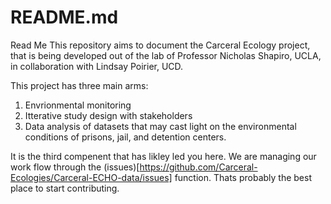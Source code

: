 # README.md
Read Me
This repository aims to document the Carceral Ecology project, that is being developed out of the lab of Professor Nicholas Shapiro, UCLA, in collaboration with Lindsay Poirier, UCD. 

This project has three main arms:
1. Envrionmental monitoring
2. Itterative study design with stakeholders
3. Data analysis of datasets that may cast light on the environmental conditions of prisons, jail, and detention centers. 

It is the third compenent that has likley led you here. We are managing our work flow through the (issues)[https://github.com/Carceral-Ecologies/Carceral-ECHO-data/issues] function. Thats probably the best place to start contributing. 
